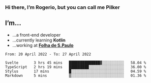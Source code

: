 ### Hi there, I’m Rogerio, but you can call me Pilker

## I’m…
- …a front-end developer
- …currently learning **Kotlin**
- …working at [**Folha de S.Paulo**](https://www.folha.com.br/)

<!--START_SECTION:waka-->

```text
From: 20 April 2022 - To: 27 April 2022

Svelte       3 hrs 45 mins   ██████████████▓░░░░░░░░░░   58.04 %
TypeScript   2 hrs 19 mins   █████████░░░░░░░░░░░░░░░░   36.00 %
Stylus       17 mins         █░░░░░░░░░░░░░░░░░░░░░░░░   04.59 %
Markdown     5 mins          ▒░░░░░░░░░░░░░░░░░░░░░░░░   01.36 %
```

<!--END_SECTION:waka-->
